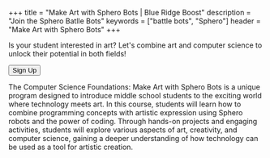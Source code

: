 +++
title = "Make Art with Sphero Bots | Blue Ridge Boost"
description = "Join the Sphero Batlle Bots"
keywords = ["battle bots", "Sphero"]
header = "Make Art with Sphero Bots"
+++

<div class="container"> 
    <div class="row">
        <div class="col">
Is your student interested in art? Let's combine art and computer science to unlock their potential in both fields!

<a href="https://sprin5-24-sphero-art56.cheddarup.com"><button class="button-8s" role="button">Sign Up</button></a>

The Computer Science Foundations: Make Art with Sphero Bots is a unique program designed to introduce middle school students to the exciting world where technology meets art. In this course, students will learn how to combine programming concepts with artistic expression using Sphero robots and the power of coding. Through hands-on projects and engaging activities, students will explore various aspects of art, creativity, and computer science, gaining a deeper understanding of how technology can be used as a tool for artistic creation.
        </div>
    </div>
</div>
